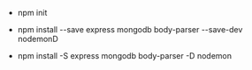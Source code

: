 * npm init

* npm install --save express mongodb body-parser --save-dev nodemonD

* npm install -S express mongodb body-parser -D nodemon


